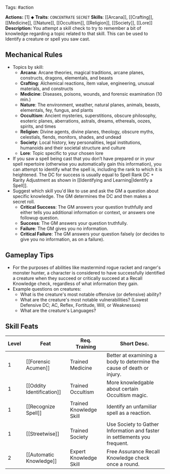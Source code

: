 Tags: #action

**Actions:** [1] ⬥
**Traits**: `CONCENTRATE` `SECRET`
**Skills**: [[Arcana]], [[Crafting]], [[Medicine]], [[Nature]],  [[Occultism]],  [[Religion]],  [[Society]], [[Lore]]
**Description:** You attempt a skill check to try to remember a bit of knowledge regarding a topic related to that skill. This can be used to Identify a creature or spell you saw cast.

## Mechanical Rules

- Topics by skill:
	- **Arcana**: Arcane theories, magical traditions, arcane planes, constructs, dragons, elementals, and beasts
	- **Crafting**: Alchemical reactions, item value, engineering, unusual materials, and constructs
	- **Medicine**: Diseases, poisons, wounds, and forensic examination (10 min.)
	- **Nature**: The environment, weather, natural planes, animals, beasts, elementals, fey, fungus, and plants
	- **Occultism**: Ancient mysteries, superstitions, obscure philosophy, esoteric planes, aberrations, astrals, dreams, ethereals, oozes, spirits, and times
	- **Religion**: Divine agents, divine planes, theology, obscure myths, celestials, fiends, monitors, shades, and undead
	- **Society**: Local history, key personalities, legal institutions, humanoids and their societal structure and culture
	- **Lore**: Topic specific to your chosen lore
- If you saw a spell being cast that you don’t have prepared or in your spell repertoire (otherwise you automatically gain this information), you can attempt to identify what the spell is, including the rank to which it is heightened. The DC for success is usually equal to Spell Rank DC + Rarity Adjustment as shown in [[Identifying and Learning|Identify a Spell]].
- Suggest which skill you'd like to use and ask the GM a question about specific knowledge. The GM determines the DC and then makes a secret roll.
	- **Critical Success**: The GM answers your question truthfully and either tells you additional information or context, or answers one followup question.
	- **Success**: The GM answers your question truthfully.
	- **Failure**: The GM gives you no information.
	- **Critical Failure**: The GM answers your question falsely (or decides to give you no information, as on a failure).

## Gameplay Tips

- For the purposes of abilities like mastermind rogue racket and ranger's monster hunter, a character is considered to have successfully identified a creature when they succeed or critically succeed at a Recall Knowledge check, regardless of what information they gain.
- Example questions on creatures:  
	- What is the creature's most notable offensive (or defensive) ability?
	- What are the creature's most notable vulnerabilities?   (Lowest Defensive DC; AC, Reflex, Fortitude, Will, or Weaknesses)
	- What are the creature's Languages?

## Skill Feats

| Level | Feat                      | Req. Training           | Short Desc.                                                               |
| ----- | ------------------------- | ----------------------- | ------------------------------------------------------------------------- |
| 1     | [[Forensic Acumen]]       | Trained Medicine        | Better at examining a body to determine the cause of death or injury.     |
| 1     | [[Oddity Identification]] | Trained Occultism       | More knowledgable about certain Occultism magic.                          |
| 1     | [[Recognize Spell]]       | Trained Knowledge Skill | Identify an unfamiliar spell as a reaction.                               |
| 1     | [[Streetwise]]            | Trained Society         | Use Society to Gather Information and faster in settlements you frequent. |
| 2     | [[Automatic Knowledge]]   | Expert Knowledge Skill  | Free Assurance Recall Knowledge check once a round.                       |
